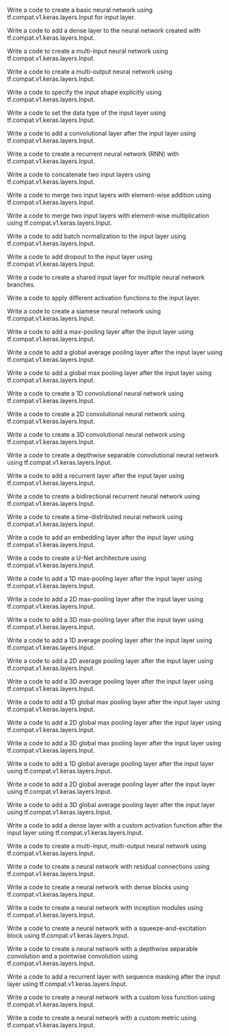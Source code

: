 Write a code to create a basic neural network using tf.compat.v1.keras.layers.Input for input layer.

Write a code to add a dense layer to the neural network created with tf.compat.v1.keras.layers.Input.

Write a code to create a multi-input neural network using tf.compat.v1.keras.layers.Input.

Write a code to create a multi-output neural network using tf.compat.v1.keras.layers.Input.

Write a code to specify the input shape explicitly using tf.compat.v1.keras.layers.Input.

Write a code to set the data type of the input layer using tf.compat.v1.keras.layers.Input.

Write a code to add a convolutional layer after the input layer using tf.compat.v1.keras.layers.Input.

Write a code to create a recurrent neural network (RNN) with tf.compat.v1.keras.layers.Input.

Write a code to concatenate two input layers using tf.compat.v1.keras.layers.Input.

Write a code to merge two input layers with element-wise addition using tf.compat.v1.keras.layers.Input.

Write a code to merge two input layers with element-wise multiplication using tf.compat.v1.keras.layers.Input.

Write a code to add batch normalization to the input layer using tf.compat.v1.keras.layers.Input.

Write a code to add dropout to the input layer using tf.compat.v1.keras.layers.Input.

Write a code to create a shared input layer for multiple neural network branches.

Write a code to apply different activation functions to the input layer.

Write a code to create a siamese neural network using tf.compat.v1.keras.layers.Input.

Write a code to add a max-pooling layer after the input layer using tf.compat.v1.keras.layers.Input.

Write a code to add a global average pooling layer after the input layer using tf.compat.v1.keras.layers.Input.

Write a code to add a global max pooling layer after the input layer using tf.compat.v1.keras.layers.Input.

Write a code to create a 1D convolutional neural network using tf.compat.v1.keras.layers.Input.

Write a code to create a 2D convolutional neural network using tf.compat.v1.keras.layers.Input.

Write a code to create a 3D convolutional neural network using tf.compat.v1.keras.layers.Input.

Write a code to create a depthwise separable convolutional neural network using tf.compat.v1.keras.layers.Input.

Write a code to add a recurrent layer after the input layer using tf.compat.v1.keras.layers.Input.

Write a code to create a bidirectional recurrent neural network using tf.compat.v1.keras.layers.Input.

Write a code to create a time-distributed neural network using tf.compat.v1.keras.layers.Input.

Write a code to add an embedding layer after the input layer using tf.compat.v1.keras.layers.Input.

Write a code to create a U-Net architecture using tf.compat.v1.keras.layers.Input.

Write a code to add a 1D max-pooling layer after the input layer using tf.compat.v1.keras.layers.Input.

Write a code to add a 2D max-pooling layer after the input layer using tf.compat.v1.keras.layers.Input.

Write a code to add a 3D max-pooling layer after the input layer using tf.compat.v1.keras.layers.Input.

Write a code to add a 1D average pooling layer after the input layer using tf.compat.v1.keras.layers.Input.

Write a code to add a 2D average pooling layer after the input layer using tf.compat.v1.keras.layers.Input.

Write a code to add a 3D average pooling layer after the input layer using tf.compat.v1.keras.layers.Input.

Write a code to add a 1D global max pooling layer after the input layer using tf.compat.v1.keras.layers.Input.

Write a code to add a 2D global max pooling layer after the input layer using tf.compat.v1.keras.layers.Input.

Write a code to add a 3D global max pooling layer after the input layer using tf.compat.v1.keras.layers.Input.

Write a code to add a 1D global average pooling layer after the input layer using tf.compat.v1.keras.layers.Input.

Write a code to add a 2D global average pooling layer after the input layer using tf.compat.v1.keras.layers.Input.

Write a code to add a 3D global average pooling layer after the input layer using tf.compat.v1.keras.layers.Input.

Write a code to add a dense layer with a custom activation function after the input layer using tf.compat.v1.keras.layers.Input.

Write a code to create a multi-input, multi-output neural network using tf.compat.v1.keras.layers.Input.

Write a code to create a neural network with residual connections using tf.compat.v1.keras.layers.Input.

Write a code to create a neural network with dense blocks using tf.compat.v1.keras.layers.Input.

Write a code to create a neural network with inception modules using tf.compat.v1.keras.layers.Input.

Write a code to create a neural network with a squeeze-and-excitation block using tf.compat.v1.keras.layers.Input.

Write a code to create a neural network with a depthwise separable convolution and a pointwise convolution using tf.compat.v1.keras.layers.Input.

Write a code to add a recurrent layer with sequence masking after the input layer using tf.compat.v1.keras.layers.Input.

Write a code to create a neural network with a custom loss function using tf.compat.v1.keras.layers.Input.

Write a code to create a neural network with a custom metric using tf.compat.v1.keras.layers.Input.